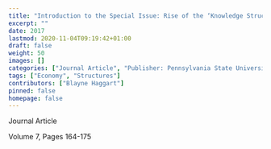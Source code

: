 ```yaml
---
title: "Introduction to the Special Issue: Rise of the ‘Knowledge Structure’: Implications for the Exercise of Power in the Global Political Economy"
excerpt: ""
date: 2017
lastmod: 2020-11-04T09:19:42+01:00
draft: false
weight: 50
images: []
categories: ["Journal Article", "Publisher: Pennsylvania State University Press", "Journal: Journal of Information Policy"]
tags: ["Economy", "Structures"]
contributors: ["Blayne Haggart"]
pinned: false
homepage: false
---
```


Journal Article

Volume 7, Pages 164-175